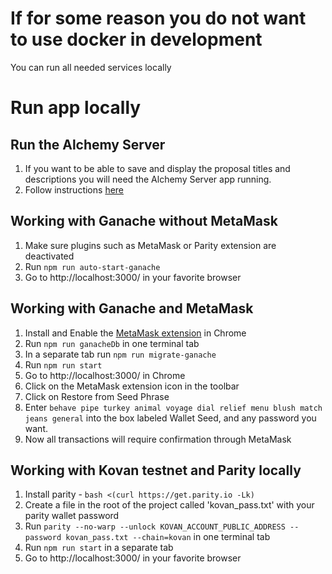 # If for some reason you do not want to use docker in development

You can run all needed services locally

# Run app locally

## Run the Alchemy Server
1. If you want to be able to save and display the proposal titles and descriptions you will need the Alchemy Server app running.
2. Follow instructions [here](https://github.com/daostack/alchemy-server)

## Working with Ganache without MetaMask
1. Make sure plugins such as MetaMask or Parity extension are deactivated
2. Run `npm run auto-start-ganache`
3. Go to http://localhost:3000/ in your favorite browser

## Working with Ganache and MetaMask
1. Install and Enable the [MetaMask extension](https://chrome.google.com/webstore/detail/metamask/nkbihfbeogaeaoehlefnkodbefgpgknn?hl=en) in Chrome
2. Run `npm run ganacheDb` in one terminal tab
3. In a separate tab run `npm run migrate-ganache`
4. Run `npm run start`
5. Go to http://localhost:3000/ in Chrome
6. Click on the MetaMask extension icon in the toolbar
7. Click on Restore from Seed Phrase
8. Enter `behave pipe turkey animal voyage dial relief menu blush match jeans general` into the box labeled Wallet Seed, and any password you want.
9. Now all transactions will require confirmation through MetaMask

## Working with Kovan testnet and Parity locally
1. Install parity - `bash <(curl https://get.parity.io -Lk)`
2. Create a file in the root of the project called 'kovan_pass.txt' with your parity wallet password
3. Run `parity --no-warp --unlock KOVAN_ACCOUNT_PUBLIC_ADDRESS --password kovan_pass.txt --chain=kovan` in one terminal tab
4. Run `npm run start` in a separate tab
5. Go to http://localhost:3000/ in your favorite browser
